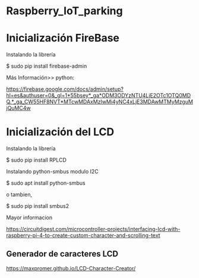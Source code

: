# Raspberry_IoT_parking

# Inicialización FireBase

Instalando la librería

$ sudo pip install firebase-admin

Más Información>> python:

https://firebase.google.com/docs/admin/setup?hl=es&authuser=0&_gl=1*55bsey*_ga*ODM3ODYzNTU4LjE2OTc1OTQ0MDQ.*_ga_CW55HF8NVT*MTcwMDAxMzIwMi4yNC4xLjE3MDAwMTMyMzguMjQuMC4w
# Inicialización del LCD 

Instalando la librería 

$ sudo pip install RPLCD

Instalando python-smbus modulo I2C

$ sudo apt install python-smbus

o tambien, 

$ sudo pip install smbus2

Mayor informacion 

https://circuitdigest.com/microcontroller-projects/interfacing-lcd-with-raspberry-pi-4-to-create-custom-character-and-scrolling-text

## Generador de caracteres LCD 

https://maxpromer.github.io/LCD-Character-Creator/
